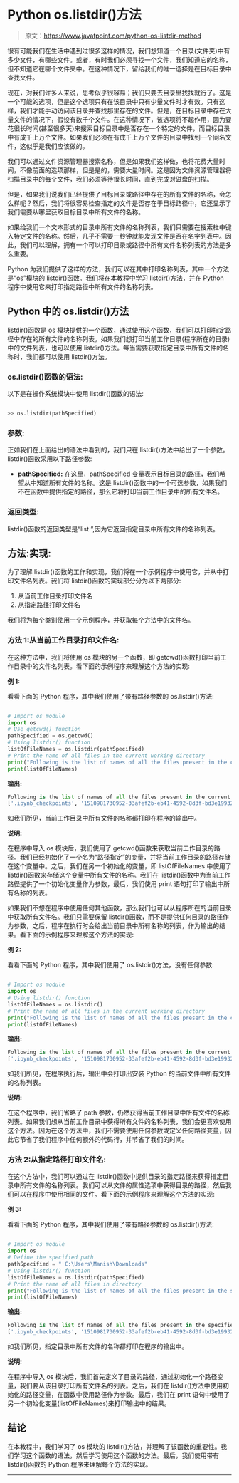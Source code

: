 # Python os.listdir()方法

> 原文：<https://www.javatpoint.com/python-os-listdir-method>

很有可能我们在生活中遇到过很多这样的情况，我们想知道一个目录(文件夹)中有多少文件，有哪些文件。或者，有时我们必须寻找一个文件，我们知道它的名称，但不知道它在哪个文件夹中。在这种情况下，留给我们的唯一选择是在目标目录中查找文件。

现在，对我们许多人来说，思考似乎很容易；我们只要去目录里找找就行了。这是一个可能的选项，但是这个选项只有在该目录中只有少量文件时才有效。只有这样，我们才能手动访问该目录并查找那里存在的文件。但是，在目标目录中存在大量文件的情况下，假设有数千个文件。在这种情况下，该选项将不起作用，因为要花很长时间(甚至很多天)来搜索目标目录中是否存在一个特定的文件，而目标目录中有成千上万个文件。如果我们必须在有成千上万个文件的目录中找到一个同名文件，这似乎是我们应该做的。

我们可以通过文件资源管理器搜索名称，但是如果我们这样做，也将花费大量时间，不像前面的选项那样，但是是的，需要大量时间。这是因为文件资源管理器将扫描目录中的每个文件，我们必须等待很长时间，直到完成对磁盘的扫描。

但是，如果我们说我们已经提供了目标目录或路径中存在的所有文件的名称，会怎么样呢？然后，我们将很容易检查指定的文件是否存在于目标路径中，它还显示了我们需要从哪里获取目标目录中所有文件的名称。

如果给我们一个文本形式的目录中所有文件的名称列表，我们只需要在搜索栏中键入特定文件的名称。然后，几乎不需要一秒钟就能发现文件是否在名字列表中。因此，我们可以理解，拥有一个可以打印目录或路径中所有文件名称列表的方法是多么重要。

Python 为我们提供了这样的方法，我们可以在其中打印名称列表，其中一个方法是“os”模块的 listdir()函数。我们将在本教程中学习 listdir()方法，并在 Python 程序中使用它来打印指定路径中所有文件的名称列表。

## Python 中的 os.listdir()方法

listdir()函数是 os 模块提供的一个函数，通过使用这个函数，我们可以打印指定路径中存在的所有文件的名称列表。如果我们想打印当前工作目录(程序所在的目录)中的文件列表，也可以使用 listdir()方法。每当需要获取指定目录中所有文件的名称时，我们都可以使用 listdir()方法。

### os.listdir()函数的语法:

以下是在操作系统模块中使用 listdir()函数的语法:

```py

>> os.listdir(pathSpecified)

```

### 参数:

正如我们在上面给出的语法中看到的，我们只在 listdir()方法中给出了一个参数。listdir()函数采用以下路径参数:

*   **pathSpecified:** 在这里，pathSpecified 变量表示目标目录的路径，我们希望从中知道所有文件的名称。这是 listdir()函数中的一个可选参数，如果我们不在函数中提供指定的路径，那么它将打印当前工作目录中的所有文件名。

### 返回类型:

listdir()函数的返回类型是“list ”,因为它返回指定目录中所有文件的名称列表。

## 方法:实现:

为了理解 listdir()函数的工作和实现，我们将在一个示例程序中使用它，并从中打印文件名列表。我们将 listdir()函数的实现部分分为以下两部分:

1.  从当前工作目录打印文件名
2.  从指定路径打印文件名

我们将为每个类别使用一个示例程序，并获取每个方法中的文件名。

### 方法 1:从当前工作目录打印文件名:

在这种方法中，我们将使用 os 模块的另一个函数，即 getcwd()函数打印当前工作目录中的文件名列表。看下面的示例程序来理解这个方法的实现:

**例 1:**

看看下面的 Python 程序，其中我们使用了带有路径参数的 os.listdir()方法:

```py

# Import os module
import os
# Use getcwd() function
pathSpecified = os.getcwd()
# Using listdir() function
listOfFileNames = os.listdir(pathSpecified)
# Print the name of all files in the current working directory
print("Following is the list of names of all the files present in the current working directory: ")
print(listOfFileNames)

```

**输出:**

```py
Following is the list of names of all the files present in the current working directory: 
['.ipynb_checkpoints', '1510981730952-33afef2b-eb41-4592-8d3f-bd3e19932d36_.pdf', '1510981730952-33afef2b-eb41-4592-8d3f-bd3e19932d36__19.jpg', '1527589430558.jpg', '1605467180870.png', '1605467180879.png', '160591-fruit-template-16x9.pptx', '1613034967066.jpg', '1613034967083.jpg', '1613035079325.jpg', '1613035270313.jpg', '1616159417742.jpg', '1616159417758.jpg', ???., Windows11InstallationAssistant.exe', 'WindowsPCHealthCheckSetup.msi', 'Word frequency Python.edited.docx', 'wrong.jpg', 'X-ray image.png', 'XML-data.xml', 'yemen500.png', 'zambia-500.png', 'zimbabwe-500.png', 'ZoomInstaller (1).exe', 'ZoomInstaller.exe', '__pycache__', '~$EOC CERTIFICATE.pptx']

```

如我们所见，当前工作目录中所有文件的名称都打印在程序的输出中。

**说明:**

在程序中导入 os 模块后，我们使用了 getcwd()函数来获取当前工作目录的路径。我们已经初始化了一个名为“路径指定”的变量，并将当前工作目录的路径存储在这个变量中。之后，我们在另一个初始化的变量，即 listOfFileNames 中使用了 listdir()函数来存储这个变量中所有文件的名称。我们在 listdir()函数中为当前工作路径提供了一个初始化变量作为参数，最后，我们使用 print 语句打印了输出中所有名称的列表。

如果我们不想在程序中使用任何其他函数，那么我们也可以从程序所在的当前目录中获取所有文件名。我们只需要保留 listdir()函数，而不是提供任何目录的路径作为参数，之后，程序在执行时会给出当前目录中所有名称的列表，作为输出的结果。看下面的示例程序来理解这个方法的实现:

**例 2:**

看看下面的 Python 程序，其中我们使用了 os.listdir()方法，没有任何参数:

```py

# Import os module
import os
# Using listdir() function
listOfFileNames = os.listdir()
# Print the name of all files in the current working directory
print("Following is the list of names of all the files present in the current working directory: ")
print(listOfFileNames)

```

**输出:**

```py
Following is the list of names of all the files present in the current working directory: 
['.ipynb_checkpoints', '1510981730952-33afef2b-eb41-4592-8d3f-bd3e19932d36_.pdf', '1510981730952-33afef2b-eb41-4592-8d3f-bd3e19932d36__19.jpg', '1527589430558.jpg', '1605467180870.png', '1605467180879.png', '160591-fruit-template-16x9.pptx', '1613034967066.jpg', '1613034967083.jpg', '1613035079325.jpg', '1613035270313.jpg', '1616159417742.jpg', '1616159417758.jpg', ???., Windows11InstallationAssistant.exe', 'WindowsPCHealthCheckSetup.msi', 'Word frequency Python.edited.docx', 'wrong.jpg', 'X-ray image.png', 'XML-data.xml', 'yemen500.png', 'zambia-500.png', 'zimbabwe-500.png', 'ZoomInstaller (1).exe', 'ZoomInstaller.exe', '__pycache__', '~$EOC CERTIFICATE.pptx']

```

如我们所见，在程序执行后，输出中会打印出安装 Python 的当前文件中所有文件的名称列表。

**说明:**

在这个程序中，我们省略了 path 参数，仍然获得当前工作目录中所有文件的名称列表。如果我们想从当前工作目录中获得所有文件的名称列表，我们会更喜欢使用这个方法。因为在这个方法中，我们不需要使用任何参数或定义任何路径变量，因此它节省了我们程序中任何额外的代码行，并节省了我们的时间。

### 方法 2:从指定路径打印文件名:

在这个方法中，我们可以通过在 listdir()函数中提供目录的指定路径来获得指定目录中所有文件的名称列表。我们可以从文件的属性选项中获得目录的路径，然后我们可以在程序中使用相同的文件。看下面的示例程序来理解这个方法的实现:

**例 3:**

看看下面的 Python 程序，其中我们使用了带有路径参数的 os.listdir()方法:

```py

# Import os module
import os
# Define the specified path
pathSpecified = " C:\Users\Manish\Downloads"
# Using listdir() function
listOfFileNames = os.listdir(pathSpecified)
# Print the name of all files in directory
print("Following is the list of names of all the files present in the specified directory: ")
print(listOfFileNames)

```

**输出:**

```py
Following is the list of names of all the files present in the specified directory: 
['.ipynb_checkpoints', '1510981730952-33afef2b-eb41-4592-8d3f-bd3e19932d36_.pdf', '1510981730952-33afef2b-eb41-4592-8d3f-bd3e19932d36__19.jpg', '1527589430558.jpg', '1605467180870.png', '1605467180879.png', '160591-fruit-template-16x9.pptx', '1613034967066.jpg', '1613034967083.jpg', '1613035079325.jpg', '1613035270313.jpg', '1616159417742.jpg', '1616159417758.jpg', ........, Windows11InstallationAssistant.exe', 'WindowsPCHealthCheckSetup.msi', 'Word frequency Python.edited.docx', 'wrong.jpg', 'X-ray image.png', 'XML-data.xml', 'yemen500.png', 'zambia-500.png', 'zimbabwe-500.png', 'ZoomInstaller (1).exe', 'ZoomInstaller.exe', '__pycache__', '~$EOC CERTIFICATE.pptx']

```

如我们所见，指定目录中所有文件的名称都打印在程序的输出中。

**说明:**

在程序中导入 os 模块后，我们首先定义了目录的路径，通过初始化一个路径变量，我们要从该目录打印所有文件名的列表。之后，我们在 listdir()方法中使用初始化的路径变量，在函数中使用路径作为参数。最后，我们在 print 语句中使用了另一个初始化变量(listOfFileNames)来打印输出中的结果。

## 结论

在本教程中，我们学习了 os 模块的 listdir()方法，并理解了该函数的重要性。我们学习这个函数的语法，然后学习使用这个函数的方法。最后，我们使用带有 listdir()函数的 Python 程序来理解每个方法的实现。

* * *